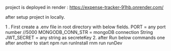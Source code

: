 project is deployed in render : https://expense-tracker-91hb.onrender.com/

after setup project in locally.

1 . First create a .env file in root directory with below fields.
      PORT = any port number //5000
      MONGODB_CONN_STR = mongoDB connection String
      JWT_SECRET = any string as secreteKey
2. after Run below commands one after another to start
      npm run runInstall
      rnm run runDev
